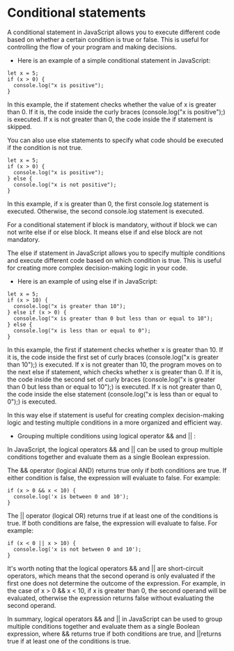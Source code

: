 # Conditional statements

A conditional statement in JavaScript allows you to execute different code based on whether a certain condition is true or false. This is useful for controlling the flow of your program and making decisions.

- Here is an example of a simple conditional statement in JavaScript:

```
let x = 5;
if (x > 0) {
  console.log("x is positive");
}
```

In this example, the if statement checks whether the value of x is greater than 0. If it is, the code inside the curly braces (console.log("x is positive");) is executed. If x is not greater than 0, the code inside the if statement is skipped.

You can also use else statements to specify what code should be executed if the condition is not true.

```
let x = 5;
if (x > 0) {
  console.log("x is positive");
} else {
  console.log("x is not positive");
}
```

In this example, if x is greater than 0, the first console.log statement is executed. Otherwise, the second console.log statement is executed.

For a conditional statement if block is mandatory, without if block we can not
write else if or else block. It means else if and else block are not mandatory.

The else if statement in JavaScript allows you to specify multiple conditions and execute different code based on which condition is true. This is useful for creating more complex decision-making logic in your code.

- Here is an example of using else if in JavaScript:

```
let x = 5;
if (x > 10) {
  console.log("x is greater than 10");
} else if (x > 0) {
  console.log("x is greater than 0 but less than or equal to 10");
} else {
  console.log("x is less than or equal to 0");
}
```

In this example, the first if statement checks whether x is greater than 10. If it is, the code inside the first set of curly braces (console.log("x is greater than 10");) is executed. If x is not greater than 10, the program moves on to the next else if statement, which checks whether x is greater than 0. If it is, the code inside the second set of curly braces (console.log("x is greater than 0 but less than or equal to 10");) is executed. If x is not greater than 0, the code inside the else statement (console.log("x is less than or equal to 0");) is executed.

In this way else if statement is useful for creating complex decision-making logic and testing multiple conditions in a more organized and efficient way.

- Grouping multiple conditions using logical operator && and || :

In JavaScript, the logical operators && and || can be used to group multiple conditions together and evaluate them as a single Boolean expression.

The && operator (logical AND) returns true only if both conditions are true. If either condition is false, the expression will evaluate to false. For example:

```
if (x > 0 && x < 10) {
  console.log('x is between 0 and 10');
}
```

The || operator (logical OR) returns true if at least one of the conditions is true. If both conditions are false, the expression will evaluate to false. For example:

```
if (x < 0 || x > 10) {
  console.log('x is not between 0 and 10');
}
```

It's worth noting that the logical operators && and || are short-circuit operators, which means that the second operand is only evaluated if the first one does not determine the outcome of the expression.
For example, in the case of x > 0 && x < 10, if x is greater than 0, the second operand will be evaluated, otherwise the expression returns false without evaluating the second operand.

In summary, logical operators && and || in JavaScript can be used to group multiple conditions together and evaluate them as a single Boolean expression, where && returns true if both conditions are true, and ||returns true if at least one of the conditions is true.
